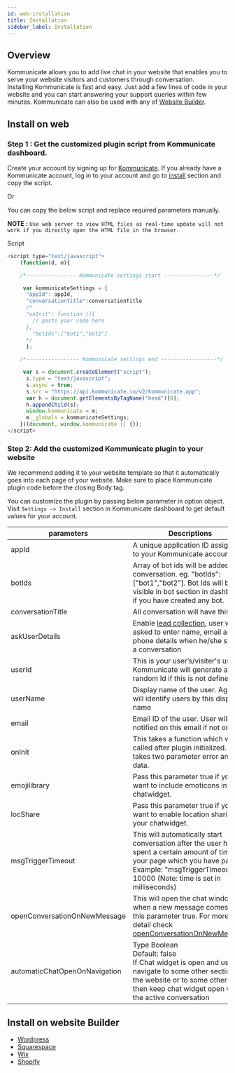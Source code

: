 ```yaml
---
id: web-installation
title: Installation
sidebar_label: Installation
---
```


## Overview
Kommunicate allows you to add live chat in your website that enables you to serve your website visitors and customers through conversation.<br>
Installing Kommunicate is fast and easy. Just add a few lines of code in your website and you can start answering your support queries within few minutes.
Kommunicate can also be used with any of [Website Builder](#install-on-website-builder).

## Install on web

### Step 1 : Get the customized plugin script from Kommunicate dashboard.

Create your account by signing up for [Kommunicate](https://dashboard.kommunicate.io/signup). If you already have a Kommunicate account, log in to your account and go to [install](https://dashboard.kommunicate.io/settings/install) section and copy the script.

Or

You can copy the below script and replace required parameters manually.

**NOTE :** `Use web server to view HTML files as real-time update will not work if you directly open the HTML file in the browser.`

Script
```javascript
<script type="text/javascript">
    (function(d, m){

    /*---------------- Kommunicate settings start ----------------*/

     var kommunicateSettings = {
      "appId": appId,
      "conversationTitle":conversationTitle
      /*
      "onInit": function (){
        // paste your code here
      },
        "botIds":["bot1","bot2"]
      */
      };

    /*----------------- Kommunicate settings end ------------------*/

     var s = document.createElement("script");
      s.type = "text/javascript";
      s.async = true;
      s.src = "https://api.kommunicate.io/v2/kommunicate.app";
      var h = document.getElementsByTagName("head")[0];
      h.appendChild(s);
      window.kommunicate = m;
      m._globals = kommunicateSettings;
    })(document, window.kommunicate || {});
</script>

```

### Step 2: Add the customized Kommunicate plugin to your website

We recommend adding it to your website template so that it automatically goes into each page of your website. Make sure to place Kommunicate plugin code before the closing Body tag.

You can customize the plugin by passing below parameter in option object. Visit `Settings -> Install` section in Kommunicate dashboard to get default values for your account.

|parameters|Descriptions|
|---	   |---	    |
|appId |A unique application ID assigned to your Kommunicate account|
|botIds|Array of bot ids will be added in conversation. eg. "botIds":["bot1","bot2"]. Bot Ids will be visible in bot section in dashboard if you have created any bot.|
|conversationTitle |All conversation will have this title|
|askUserDetails| Enable <a href="web-authentication#2-pre-chat-lead-collection" target="_blank">lead collection</a>, user will be asked to enter name, email and phone details when he/she starts a conversation|
|userId| This is your user’s/visiter's user ID. Kommunicate will generate a random Id if this is not defined|
|userName | Display name of the user. Agents will identify users by this display name|
|email | Email ID of the user. User will be notified on this email if not online|
|onInit| This takes a function which will be called after plugin initialized. it takes two parameter error and data.|
|emojilibrary| Pass this parameter true if you want to include emoticons in your chatwidget.|
|locShare| Pass this parameter true if you want to enable location sharing in your chatwidget.|  
|msgTriggerTimeout| This will automatically start conversation after the user has spent a certain amount of time on your page which you have passed. Example: "msgTriggerTimeout" : 10000 (Note: time is set in milliseconds)|
|openConversationOnNewMessage | This will open the chat window when a new message comes. Pass this parameter true. For more detail check <a href="web-conversation#open-chat-window-when-a-new-message-comes" target="_blank">openConversationOnNewMessage </a>|
|automaticChatOpenOnNavigation | Type Boolean <br> Default: false <br> If Chat widget is open and user navigate to some other section in the website or to some other tab, then keep chat widget open with the active conversation|  


## Install on website Builder
  - <a href="https://www.kommunicate.io/blog/how-to-add-live-chat-plugin-in-wordpress-websites-b449f0f5e12f/" target="_blank">Wordpress</a>
  - <a href="https://www.kommunicate.io/blog/squarespace-live-chat-software-for-website/" target="_blank">Squarespace</a>
  - <a href="https://www.kommunicate.io/blog/how-to-integrate-live-chat-plugin-in-wix-websites-469f155ab314/" target="_blank">Wix</a>
  - <a href="https://www.kommunicate.io/blog/how-to-add-live-chat-in-shopify-websites/" target="_blank">Shopify</a>

